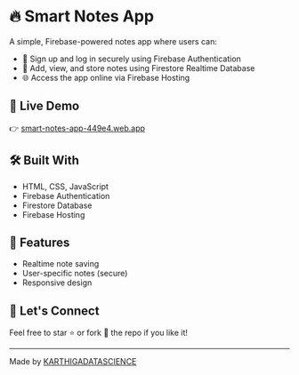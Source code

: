 # 🔥 Smart Notes App

A simple, Firebase-powered notes app where users can:
- 🔐 Sign up and log in securely using Firebase Authentication
- 📝 Add, view, and store notes using Firestore Realtime Database
- 🌐 Access the app online via Firebase Hosting

## 🚀 Live Demo
👉 [smart-notes-app-449e4.web.app](https://smart-notes-app-449e4.web.app)

## 🛠 Built With
- HTML, CSS, JavaScript
- Firebase Authentication
- Firestore Database
- Firebase Hosting

## 📁 Features
- Realtime note saving
- User-specific notes (secure)
- Responsive design

## 🤝 Let's Connect
Feel free to star ⭐ or fork 🍴 the repo if you like it!

---

Made  by [KARTHIGADATASCIENCE](https://github.com/KARTHIGADATASCIENCE)
